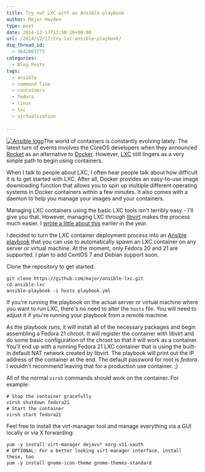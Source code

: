 ```yaml
---
title: Try out LXC with an Ansible playbook
author: Major Hayden
type: post
date: 2014-12-17T13:50:26+00:00
url: /2014/12/17/try-lxc-ansible-playbook/
dsq_thread_id:
  - 3642807773
categories:
  - Blog Posts
tags:
  - ansible
  - command line
  - containers
  - fedora
  - linux
  - lxc
  - virtualization

---
```

[<img src="/wp-content/uploads/2014/08/image-ansible-300x300.png" alt="Ansible logo" width="300" height="300" class="alignright size-medium wp-image-5157" srcset="/wp-content/uploads/2014/08/image-ansible-300x300.png 300w, /wp-content/uploads/2014/08/image-ansible-150x150.png 150w, /wp-content/uploads/2014/08/image-ansible.png 700w" sizes="(max-width: 300px) 100vw, 300px" />][1]The world of containers is constantly evolving lately. The latest turn of events involves the CoreOS developers when they announced [Rocket][2] as an alternative to [Docker][3]. However, [LXC][4] still lingers as a very simple path to begin using containers.

When I talk to people about LXC, I often hear people talk about how difficult it is to get started with LXC. After all, Docker provides an easy-to-use image downloading function that allows you to spin up multiple different operating systems in Docker containers within a few minutes. It also comes with a daemon to help you manage your images and your containers.

Managing LXC containers using the basic LXC tools isn't terribly easy - I'll give you that. However, managing LXC through [libvirt][5] makes the process much easier. I [wrote a little about this][6] earlier in the year.

I decided to turn the LXC container deployment process into an [Ansible playbook][7] that you can use to automatically spawn an LXC container on any server or virtual machine. At the moment, only Fedora 20 and 21 are supported. I plan to add CentOS 7 and Debian support soon.

Clone the repository to get started:

```
git clone https://github.com/major/ansible-lxc.git
cd ansible-lxc
ansible-playbook -i hosts playbook.yml
```


If you're running the playbook on the actual server or virtual machine where you want to run LXC, there's no need to alter the `hosts` file. You will need to adjust it if you're running your playbook from a remote machine.

As the playbook runs, it will install all of the necessary packages and begin assembling a Fedora 21 chroot. It will register the container with libvirt and do some basic configuration of the chroot so that it will work as a container. You'll end up with a running Fedora 21 LXC container that is using the built-in default NAT network created by libvirt. The playbook will print out the IP address of the container at the end. The default password for root is _fedora_. I wouldn't recommend leaving that for a production use container. ;)

All of the normal `virsh` commands should work on the container. For example:

```
# Stop the container gracefully
virsh shutdown fedora21
# Start the container
virsh start fedora21
```


Feel free to install the virt-manager tool and manage everything via a GUI locally or via X forwarding:

```
yum -y install virt-manager dejavu* xorg-x11-xauth
# OPTIONAL: For a better looking virt-manager interface, install these, too
yum -y install gnome-icon-theme gnome-themes-standard
```


 [1]: /wp-content/uploads/2014/08/image-ansible.png
 [2]: https://coreos.com/blog/rocket/
 [3]: https://www.docker.com/
 [4]: https://linuxcontainers.org/
 [5]: https://libvirt.org/drvlxc.html
 [6]: /2014/04/21/launch-secure-lxc-containers-on-fedora-20-using-selinux-and-svirt/
 [7]: https://github.com/major/ansible-lxc
